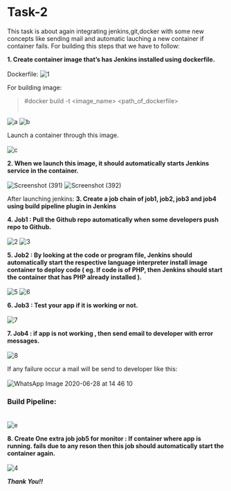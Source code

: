 # Task-2
This task is about again integrating jenkins,git,docker with some new concepts like sending mail and automatic lauching a new container if container fails.
For building this steps that we have to follow:

**1. Create container image that’s has Jenkins installed  using dockerfile.**<br><br>
Dockerfile:
![1](https://user-images.githubusercontent.com/48363834/85943091-5fd98c80-b94b-11ea-84a6-85cf41a3e7e3.PNG)

For building image:
>#docker build -t <image_name> <path_of_dockerfile><br><br>
 
![a](https://user-images.githubusercontent.com/48363834/85943092-61a35000-b94b-11ea-8043-6fc862e1ee61.PNG)
![b](https://user-images.githubusercontent.com/48363834/85943097-649e4080-b94b-11ea-97e0-7914c86f74cb.PNG)

Launch a container through this image.<br><br>
![c](https://user-images.githubusercontent.com/48363834/85943219-3cfba800-b94c-11ea-9f0a-b3ec112489f7.PNG)


**2. When we launch this image, it should automatically starts Jenkins service in the container.**<br><br>
![Screenshot (391)](https://user-images.githubusercontent.com/48363834/85943262-9f54a880-b94c-11ea-8ee3-2fa65fc7a9f7.png)
![Screenshot (392)](https://user-images.githubusercontent.com/48363834/85943273-ac719780-b94c-11ea-9a83-4481262611f0.png)

After launching jenkins:
**3. Create a job chain of job1, job2, job3 and  job4 using build pipeline plugin in Jenkins**

**4.  Job1 : Pull  the Github repo automatically when some developers push repo to Github.**<br><br>
![2](https://user-images.githubusercontent.com/48363834/85943338-125e1f00-b94d-11ea-87db-f8a00e6ad189.PNG)
![3](https://user-images.githubusercontent.com/48363834/85943342-1427e280-b94d-11ea-91de-868285921fcc.PNG)


**5.  Job2 : By looking at the code or program file, Jenkins should automatically start the respective language interpreter install image container to deploy code ( eg. If code is of  PHP, then Jenkins should start the container that has PHP already installed ).**<br><br>
![5](https://user-images.githubusercontent.com/48363834/85943406-84366880-b94d-11ea-808b-33a2e2a8337c.PNG)
![6](https://user-images.githubusercontent.com/48363834/85943410-86002c00-b94d-11ea-9755-b83acbcc571b.PNG)


**6. Job3 : Test your app if it  is working or not.**<br><br>
![7](https://user-images.githubusercontent.com/48363834/85943444-ca8bc780-b94d-11ea-86b6-892dfdad8968.PNG)

**7. Job4 : if app is not working , then send email to developer with error messages.**<br><br>
![8](https://user-images.githubusercontent.com/48363834/85943527-38d08a00-b94e-11ea-80aa-53616aeab159.PNG)

If any failure occur a mail will be send to developer like this:<br><br>
![WhatsApp Image 2020-06-28 at 14 46 10](https://user-images.githubusercontent.com/48363834/85943529-3b32e400-b94e-11ea-98e8-acb20e48ef44.jpeg)

### Build Pipeline:<br><br>
![e](https://user-images.githubusercontent.com/48363834/85943573-8220d980-b94e-11ea-8112-f52eba843914.PNG)

**8. Create One extra job job5 for monitor : If container where app is running. fails due to any reson then this job should automatically start the container again.**<br><br>
![4](https://user-images.githubusercontent.com/48363834/85943618-d035dd00-b94e-11ea-93bf-d0f54bc8d5b9.PNG)

**_Thank You!!_**

